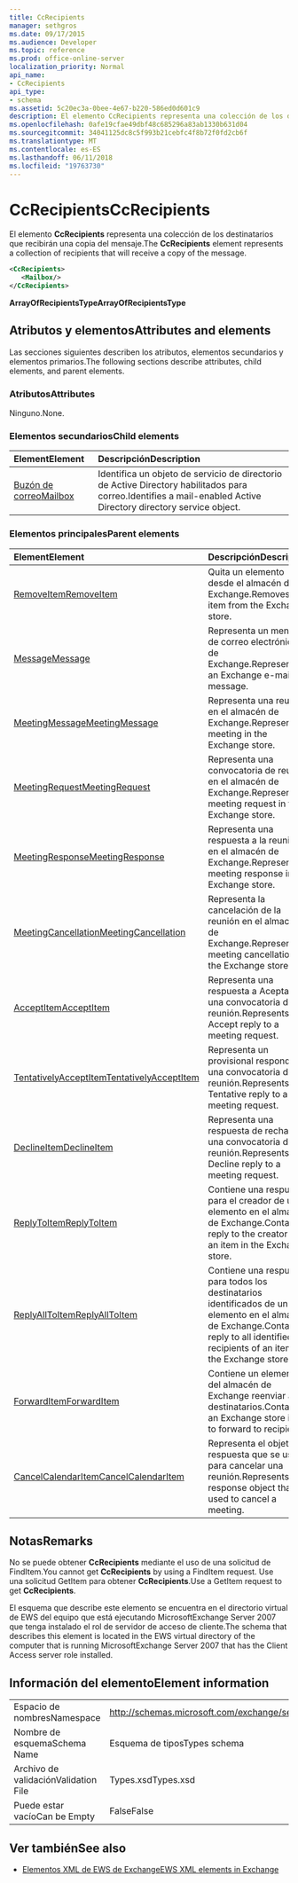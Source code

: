 ```yaml
---
title: CcRecipients
manager: sethgros
ms.date: 09/17/2015
ms.audience: Developer
ms.topic: reference
ms.prod: office-online-server
localization_priority: Normal
api_name:
- CcRecipients
api_type:
- schema
ms.assetid: 5c20ec3a-0bee-4e67-b220-586ed0d601c9
description: El elemento CcRecipients representa una colección de los destinatarios que recibirán una copia del mensaje.
ms.openlocfilehash: 0afe19cfae49dbf48c685296a83ab1330b631d04
ms.sourcegitcommit: 34041125dc8c5f993b21cebfc4f8b72f0fd2cb6f
ms.translationtype: MT
ms.contentlocale: es-ES
ms.lasthandoff: 06/11/2018
ms.locfileid: "19763730"
---
```

# <a name="ccrecipients"></a><span data-ttu-id="4186d-103">CcRecipients</span><span class="sxs-lookup"><span data-stu-id="4186d-103">CcRecipients</span></span>

<span data-ttu-id="4186d-104">El elemento **CcRecipients** representa una colección de los destinatarios que recibirán una copia del mensaje.</span><span class="sxs-lookup"><span data-stu-id="4186d-104">The **CcRecipients** element represents a collection of recipients that will receive a copy of the message.</span></span> 
  
```xml
<CcRecipients>
   <Mailbox/>
</CcRecipients>
```

 <span data-ttu-id="4186d-105">**ArrayOfRecipientsType**</span><span class="sxs-lookup"><span data-stu-id="4186d-105">**ArrayOfRecipientsType**</span></span>
## <a name="attributes-and-elements"></a><span data-ttu-id="4186d-106">Atributos y elementos</span><span class="sxs-lookup"><span data-stu-id="4186d-106">Attributes and elements</span></span>

<span data-ttu-id="4186d-107">Las secciones siguientes describen los atributos, elementos secundarios y elementos primarios.</span><span class="sxs-lookup"><span data-stu-id="4186d-107">The following sections describe attributes, child elements, and parent elements.</span></span>
  
### <a name="attributes"></a><span data-ttu-id="4186d-108">Atributos</span><span class="sxs-lookup"><span data-stu-id="4186d-108">Attributes</span></span>

<span data-ttu-id="4186d-109">Ninguno.</span><span class="sxs-lookup"><span data-stu-id="4186d-109">None.</span></span>
  
### <a name="child-elements"></a><span data-ttu-id="4186d-110">Elementos secundarios</span><span class="sxs-lookup"><span data-stu-id="4186d-110">Child elements</span></span>

|<span data-ttu-id="4186d-111">**Element**</span><span class="sxs-lookup"><span data-stu-id="4186d-111">**Element**</span></span>|<span data-ttu-id="4186d-112">**Descripción**</span><span class="sxs-lookup"><span data-stu-id="4186d-112">**Description**</span></span>|
|:-----|:-----|
|[<span data-ttu-id="4186d-113">Buzón de correo</span><span class="sxs-lookup"><span data-stu-id="4186d-113">Mailbox</span></span>](mailbox.md) <br/> |<span data-ttu-id="4186d-114">Identifica un objeto de servicio de directorio de Active Directory habilitados para correo.</span><span class="sxs-lookup"><span data-stu-id="4186d-114">Identifies a mail-enabled Active Directory directory service object.</span></span>  <br/> |
   
### <a name="parent-elements"></a><span data-ttu-id="4186d-115">Elementos principales</span><span class="sxs-lookup"><span data-stu-id="4186d-115">Parent elements</span></span>

|<span data-ttu-id="4186d-116">**Element**</span><span class="sxs-lookup"><span data-stu-id="4186d-116">**Element**</span></span>|<span data-ttu-id="4186d-117">**Descripción**</span><span class="sxs-lookup"><span data-stu-id="4186d-117">**Description**</span></span>|
|:-----|:-----|
|[<span data-ttu-id="4186d-118">RemoveItem</span><span class="sxs-lookup"><span data-stu-id="4186d-118">RemoveItem</span></span>](removeitem.md) <br/> |<span data-ttu-id="4186d-119">Quita un elemento desde el almacén de Exchange.</span><span class="sxs-lookup"><span data-stu-id="4186d-119">Removes an item from the Exchange store.</span></span>  <br/> |
|[<span data-ttu-id="4186d-120">Message</span><span class="sxs-lookup"><span data-stu-id="4186d-120">Message</span></span>](message-ex15websvcsotherref.md) <br/> |<span data-ttu-id="4186d-121">Representa un mensaje de correo electrónico de Exchange.</span><span class="sxs-lookup"><span data-stu-id="4186d-121">Represents an Exchange e-mail message.</span></span>  <br/> |
|[<span data-ttu-id="4186d-122">MeetingMessage</span><span class="sxs-lookup"><span data-stu-id="4186d-122">MeetingMessage</span></span>](meetingmessage.md) <br/> |<span data-ttu-id="4186d-123">Representa una reunión en el almacén de Exchange.</span><span class="sxs-lookup"><span data-stu-id="4186d-123">Represents a meeting in the Exchange store.</span></span>  <br/> |
|[<span data-ttu-id="4186d-124">MeetingRequest</span><span class="sxs-lookup"><span data-stu-id="4186d-124">MeetingRequest</span></span>](meetingrequest.md) <br/> |<span data-ttu-id="4186d-125">Representa una convocatoria de reunión en el almacén de Exchange.</span><span class="sxs-lookup"><span data-stu-id="4186d-125">Represents a meeting request in the Exchange store.</span></span>  <br/> |
|[<span data-ttu-id="4186d-126">MeetingResponse</span><span class="sxs-lookup"><span data-stu-id="4186d-126">MeetingResponse</span></span>](meetingresponse.md) <br/> |<span data-ttu-id="4186d-127">Representa una respuesta a la reunión en el almacén de Exchange.</span><span class="sxs-lookup"><span data-stu-id="4186d-127">Represents a meeting response in the Exchange store.</span></span>  <br/> |
|[<span data-ttu-id="4186d-128">MeetingCancellation</span><span class="sxs-lookup"><span data-stu-id="4186d-128">MeetingCancellation</span></span>](meetingcancellation.md) <br/> |<span data-ttu-id="4186d-129">Representa la cancelación de la reunión en el almacén de Exchange.</span><span class="sxs-lookup"><span data-stu-id="4186d-129">Represents a meeting cancellation in the Exchange store.</span></span>  <br/> |
|[<span data-ttu-id="4186d-130">AcceptItem</span><span class="sxs-lookup"><span data-stu-id="4186d-130">AcceptItem</span></span>](acceptitem.md) <br/> |<span data-ttu-id="4186d-131">Representa una respuesta a Aceptar a una convocatoria de reunión.</span><span class="sxs-lookup"><span data-stu-id="4186d-131">Represents an Accept reply to a meeting request.</span></span>  <br/> |
|[<span data-ttu-id="4186d-132">TentativelyAcceptItem</span><span class="sxs-lookup"><span data-stu-id="4186d-132">TentativelyAcceptItem</span></span>](tentativelyacceptitem.md) <br/> |<span data-ttu-id="4186d-133">Representa un provisional responde a una convocatoria de reunión.</span><span class="sxs-lookup"><span data-stu-id="4186d-133">Represents a Tentative reply to a meeting request.</span></span>  <br/> |
|[<span data-ttu-id="4186d-134">DeclineItem</span><span class="sxs-lookup"><span data-stu-id="4186d-134">DeclineItem</span></span>](declineitem.md) <br/> |<span data-ttu-id="4186d-135">Representa una respuesta de rechazo a una convocatoria de reunión.</span><span class="sxs-lookup"><span data-stu-id="4186d-135">Represents a Decline reply to a meeting request.</span></span>  <br/> |
|[<span data-ttu-id="4186d-136">ReplyToItem</span><span class="sxs-lookup"><span data-stu-id="4186d-136">ReplyToItem</span></span>](replytoitem.md) <br/> |<span data-ttu-id="4186d-137">Contiene una respuesta para el creador de un elemento en el almacén de Exchange.</span><span class="sxs-lookup"><span data-stu-id="4186d-137">Contains a reply to the creator of an item in the Exchange store.</span></span>  <br/> |
|[<span data-ttu-id="4186d-138">ReplyAllToItem</span><span class="sxs-lookup"><span data-stu-id="4186d-138">ReplyAllToItem</span></span>](replyalltoitem.md) <br/> |<span data-ttu-id="4186d-139">Contiene una respuesta para todos los destinatarios identificados de un elemento en el almacén de Exchange.</span><span class="sxs-lookup"><span data-stu-id="4186d-139">Contains a reply to all identified recipients of an item in the Exchange store.</span></span>  <br/> |
|[<span data-ttu-id="4186d-140">ForwardItem</span><span class="sxs-lookup"><span data-stu-id="4186d-140">ForwardItem</span></span>](forwarditem.md) <br/> |<span data-ttu-id="4186d-141">Contiene un elemento del almacén de Exchange reenviar a los destinatarios.</span><span class="sxs-lookup"><span data-stu-id="4186d-141">Contains an Exchange store item to forward to recipients.</span></span>  <br/> |
|[<span data-ttu-id="4186d-142">CancelCalendarItem</span><span class="sxs-lookup"><span data-stu-id="4186d-142">CancelCalendarItem</span></span>](cancelcalendaritem.md) <br/> |<span data-ttu-id="4186d-143">Representa el objeto de respuesta que se usa para cancelar una reunión.</span><span class="sxs-lookup"><span data-stu-id="4186d-143">Represents the response object that is used to cancel a meeting.</span></span>  <br/> |
   
## <a name="remarks"></a><span data-ttu-id="4186d-144">Notas</span><span class="sxs-lookup"><span data-stu-id="4186d-144">Remarks</span></span>

<span data-ttu-id="4186d-145">No se puede obtener **CcRecipients** mediante el uso de una solicitud de FindItem.</span><span class="sxs-lookup"><span data-stu-id="4186d-145">You cannot get **CcRecipients** by using a FindItem request.</span></span> <span data-ttu-id="4186d-146">Use una solicitud GetItem para obtener **CcRecipients**.</span><span class="sxs-lookup"><span data-stu-id="4186d-146">Use a GetItem request to get **CcRecipients**.</span></span>
  
<span data-ttu-id="4186d-147">El esquema que describe este elemento se encuentra en el directorio virtual de EWS del equipo que está ejecutando MicrosoftExchange Server 2007 que tenga instalado el rol de servidor de acceso de cliente.</span><span class="sxs-lookup"><span data-stu-id="4186d-147">The schema that describes this element is located in the EWS virtual directory of the computer that is running MicrosoftExchange Server 2007 that has the Client Access server role installed.</span></span>
  
## <a name="element-information"></a><span data-ttu-id="4186d-148">Información del elemento</span><span class="sxs-lookup"><span data-stu-id="4186d-148">Element information</span></span>

|||
|:-----|:-----|
|<span data-ttu-id="4186d-149">Espacio de nombres</span><span class="sxs-lookup"><span data-stu-id="4186d-149">Namespace</span></span>  <br/> |http://schemas.microsoft.com/exchange/services/2006/types  <br/> |
|<span data-ttu-id="4186d-150">Nombre de esquema</span><span class="sxs-lookup"><span data-stu-id="4186d-150">Schema Name</span></span>  <br/> |<span data-ttu-id="4186d-151">Esquema de tipos</span><span class="sxs-lookup"><span data-stu-id="4186d-151">Types schema</span></span>  <br/> |
|<span data-ttu-id="4186d-152">Archivo de validación</span><span class="sxs-lookup"><span data-stu-id="4186d-152">Validation File</span></span>  <br/> |<span data-ttu-id="4186d-153">Types.xsd</span><span class="sxs-lookup"><span data-stu-id="4186d-153">Types.xsd</span></span>  <br/> |
|<span data-ttu-id="4186d-154">Puede estar vacío</span><span class="sxs-lookup"><span data-stu-id="4186d-154">Can be Empty</span></span>  <br/> |<span data-ttu-id="4186d-155">False</span><span class="sxs-lookup"><span data-stu-id="4186d-155">False</span></span>  <br/> |
   
## <a name="see-also"></a><span data-ttu-id="4186d-156">Ver también</span><span class="sxs-lookup"><span data-stu-id="4186d-156">See also</span></span>



- [<span data-ttu-id="4186d-157">Elementos XML de EWS de Exchange</span><span class="sxs-lookup"><span data-stu-id="4186d-157">EWS XML elements in Exchange</span></span>](ews-xml-elements-in-exchange.md)

